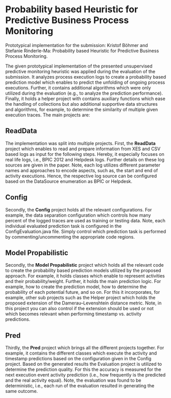 Probability based Heuristic for Predictive Business Process Monitoring
=============

Prototypical implementation for the submission: Kristof Böhmer and Stefanie Rinderle-Ma: Probability based Heuristic for Predictive Business Process Monitoring. 

The given prototypical implementation of the presented unsupervised predictive monitoring heuristic was applied during the evaluation of the submission. It analyzes process execution logs to create a probability based prediction model which enables to predict the unfolding of ongoing process executions. Further, it contains additional algorithms which were only utilized during the evaluation (e.g., to analyze the prediction performance). Finally, it holds a helper project with contains auxiliary functions which ease the handling of collections but also additional supportive data structures and algorithms, for example, to determine the similarity of multiple given execution traces. The main projects are:

ReadData
---------
The implementation was split into multiple projects. First, the **ReadData** project which enables to read and prepare information from XES and CSV based logs as input for the following steps. Hereby, it especially focuses on real life logs, i.e., BPIC 2012 and Helpdesk logs. Further details on these log sources are given in the paper. Note, each log utilizes different parameter names and approaches to encode aspects, such as, the start and end of activity executions. Hence, the respective log source can be configured based on the DataSource enumeration as BPIC or Helpdesk. 


Config
---------
Secondly, the **Config** project holds all the relevant configurations. For example, the data separation configuration which controls how many percent of the logged traces are used as training or testing data. Note, each individual evaluated prediction task is configured in the ConfigEvaluation.java file. Simply control which prediction task is performed by commenting/uncommenting the appropriate code regions.


Model Propabilistic
---------
Secondly, the  **Model Propabilistic** project which holds all the relevant code to create the probability based prediction models utilized by the proposed approach. For example, it holds classes which enable to represent activities and their probability/weight. Further, it holds the main prediction logic. For example, how to create the prediction model, how to determine the probability of each potential future, and so on. For this it incorporates, for example, other sub projects such as the Helper project which holds the proposed extension of the Damerau–Levenshtein distance metric. Note, in this project you can also control if the extension should be used or not which becomes relevant when performing timestamp vs. activity predictions. 

Pred
---------
Thirdly, the  **Pred** project which brings all the different projects together. For example, it contains the different classes which execute the activity and timestamp predictions based on the configuration given in the Config project. Based on the generated results the Evaluation project is utilized to determine the prediction quality. For this the accuracy is measured for the next execution event activity prediction (i.e., how frequently is the predicted and the real activity equal). Note, the evaluation was found to be deterministic, i.e., each run of the evaluation resulted in generating the same outcome.


